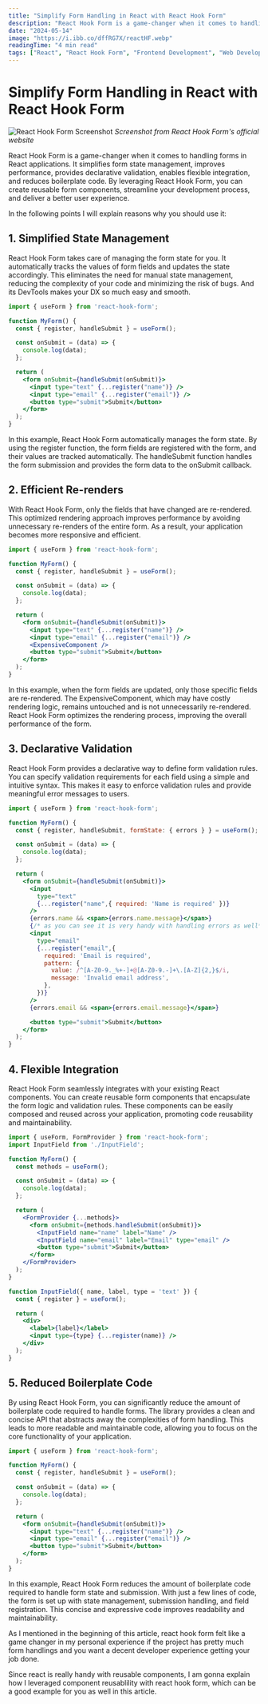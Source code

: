 ```yaml
---
title: "Simplify Form Handling in React with React Hook Form"
description: "React Hook Form is a game-changer when it comes to handling forms in React applications. Learn how it simplifies form state management, improves performance, and reduces boilerplate code."
date: "2024-05-14"
image: "https://i.ibb.co/dffRG7X/reactHF.webp"
readingTime: "4 min read"
tags: ["React", "React Hook Form", "Frontend Development", "Web Development"]
---
```


# Simplify Form Handling in React with React Hook Form

![React Hook Form Screenshot](https://i.ibb.co/dffRG7X/reactHF.webp)
*Screenshot from React Hook Form's official website*

React Hook Form is a game-changer when it comes to handling forms in React applications. It simplifies form state management, improves performance, provides declarative validation, enables flexible integration, and reduces boilerplate code. By leveraging React Hook Form, you can create reusable form components, streamline your development process, and deliver a better user experience.

In the following points I will explain reasons why you should use it:

## 1. Simplified State Management

React Hook Form takes care of managing the form state for you. It automatically tracks the values of form fields and updates the state accordingly. This eliminates the need for manual state management, reducing the complexity of your code and minimizing the risk of bugs. And its DevTools makes your DX so much easy and smooth.

```jsx
import { useForm } from 'react-hook-form';

function MyForm() {
  const { register, handleSubmit } = useForm();

  const onSubmit = (data) => {
    console.log(data);
  };

  return (
    <form onSubmit={handleSubmit(onSubmit)}>
      <input type="text" {...register("name")} />
      <input type="email" {...register("email")} />
      <button type="submit">Submit</button>
    </form>
  );
}
```


In this example, React Hook Form automatically manages the form state. By using the register function, the form fields are registered with the form, and their values are tracked automatically. The handleSubmit function handles the form submission and provides the form data to the onSubmit callback.

## 2. Efficient Re-renders

With React Hook Form, only the fields that have changed are re-rendered. This optimized rendering approach improves performance by avoiding unnecessary re-renders of the entire form. As a result, your application becomes more responsive and efficient.

```jsx
import { useForm } from 'react-hook-form';

function MyForm() {
  const { register, handleSubmit } = useForm();

  const onSubmit = (data) => {
    console.log(data);
  };

  return (
    <form onSubmit={handleSubmit(onSubmit)}>
      <input type="text" {...register("name")} />
      <input type="email" {...register("email")} />
      <ExpensiveComponent />
      <button type="submit">Submit</button>
    </form>
  );
}
```


In this example, when the form fields are updated, only those specific fields are re-rendered. The ExpensiveComponent, which may have costly rendering logic, remains untouched and is not unnecessarily re-rendered. React Hook Form optimizes the rendering process, improving the overall performance of the form.

## 3. Declarative Validation

React Hook Form provides a declarative way to define form validation rules. You can specify validation requirements for each field using a simple and intuitive syntax. This makes it easy to enforce validation rules and provide meaningful error messages to users.

```jsx
import { useForm } from 'react-hook-form';

function MyForm() {
  const { register, handleSubmit, formState: { errors } } = useForm();

  const onSubmit = (data) => {
    console.log(data);
  };

  return (
    <form onSubmit={handleSubmit(onSubmit)}>
      <input
        type="text"
        {...register("name",{ required: 'Name is required' })}
      />
      {errors.name && <span>{errors.name.message}</span>}
      {/* as you can see it is very handy with handling errors as well*/}
      <input
        type="email"
        {...register("email",{
          required: 'Email is required',
          pattern: {
            value: /^[A-Z0-9._%+-]+@[A-Z0-9.-]+\.[A-Z]{2,}$/i,
            message: 'Invalid email address',
          },
        })}
      />
      {errors.email && <span>{errors.email.message}</span>}

      <button type="submit">Submit</button>
    </form>
  );
}
```

## 4. Flexible Integration

React Hook Form seamlessly integrates with your existing React components. You can create reusable form components that encapsulate the form logic and validation rules. These components can be easily composed and reused across your application, promoting code reusability and maintainability.

```jsx
import { useForm, FormProvider } from 'react-hook-form';
import InputField from './InputField';

function MyForm() {
  const methods = useForm();

  const onSubmit = (data) => {
    console.log(data);
  };

  return (
    <FormProvider {...methods}>
      <form onSubmit={methods.handleSubmit(onSubmit)}>
        <InputField name="name" label="Name" />
        <InputField name="email" label="Email" type="email" />
        <button type="submit">Submit</button>
      </form>
    </FormProvider>
  );
}

function InputField({ name, label, type = 'text' }) {
  const { register } = useForm();

  return (
    <div>
      <label>{label}</label>
      <input type={type} {...register(name)} />
    </div>
  );
}
```

## 5. Reduced Boilerplate Code

By using React Hook Form, you can significantly reduce the amount of boilerplate code required to handle forms. The library provides a clean and concise API that abstracts away the complexities of form handling. This leads to more readable and maintainable code, allowing you to focus on the core functionality of your application.

```jsx
import { useForm } from 'react-hook-form';

function MyForm() {
  const { register, handleSubmit } = useForm();

  const onSubmit = (data) => {
    console.log(data);
  };

  return (
    <form onSubmit={handleSubmit(onSubmit)}>
      <input type="text" {...register("name")} />
      <input type="email" {...register("email")} />
      <button type="submit">Submit</button>
    </form>
  );
}
```

In this example, React Hook Form reduces the amount of boilerplate code required to handle form state and submission. With just a few lines of code, the form is set up with state management, submission handling, and field registration. This concise and expressive code improves readability and maintainability.

As I mentioned in the beginning of this article, react hook form felt like a game changer in my personal experience if the project has pretty much form handlings and you want a decent developer experience getting your job done.

Since react is really handy with reusable components, I am gonna explain how I leveraged component reusablility with react hook form, which can be a good example for you as well in this article.
